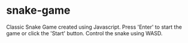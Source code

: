 # snake-game
Classic Snake Game created using Javascript. Press 'Enter' to start the game or click the 'Start' button. Control the snake using WASD. 
